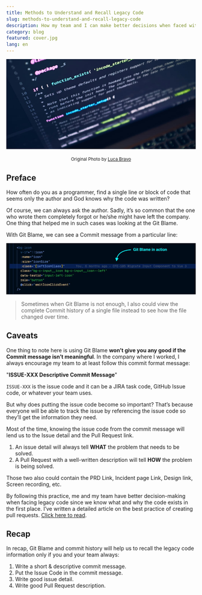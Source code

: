 ```yaml
---
title: Methods to Understand and Recall Legacy Code
slug: methods-to-understand-and-recall-legacy-code
description: How my team and I can make better decisions when faced with legacy code
category: blog
featured: cover.jpg
lang: en
---
```


<img src="cover.jpg" alt="Methods to Understand and Recall Legacy Code" />

<p align="center"><small><span>Original Photo by <a href="https://unsplash.com/photos/turned-on-gray-laptop-computer-XJXWbfSo2f0" target="_blank" rel="noopener">Luca Bravo</a></span></small></p>

## Preface

How often do you as a programmer, find a single line or block of code that seems only the author and God knows why the code was written?

Of course, we can always ask the author. Sadly, it’s so common that the one who wrote them completely forgot or he/she might have left the company. One thing that helped me in such cases was looking at the Git Blame.

With Git Blame, we can see a Commit message from a particular line:

![Git Blame in Action](images/git-blame.jpg)

> Sometimes when Git Blame is not enough, I also could view the complete Commit history of a single file instead to see how the file changed over time.

## Caveats

One thing to note here is using Git Blame **won’t give you any good if the Commit message isn’t meaningful**. In the company where I worked, I always encourage my team to at least follow this commit format message:

"**ISSUE-XXX Descriptive Commit Message**"

`ISSUE-XXX` is the issue code and it can be a JIRA task code, GitHub Issue code, or whatever your team uses.

But why does putting the issue code become so important? That’s because everyone will be able to track the issue by referencing the issue code so they’ll get the information they need.

Most of the time, knowing the issue code from the commit message will lend us to the Issue detail and the Pull Request link.

1. An issue detail will always tell **WHAT** the problem that needs to be solved.
2. A Pull Request with a well-written description will tell **HOW** the problem is being solved.

Those two also could contain the PRD Link, Incident page Link, Design link, Screen recording, etc.

By following this practice, me and my team have better decision-making when facing legacy code since we know what and why the code exists in the first place. I’ve written a detailed article on the best practice of creating pull requests. [Click here to read](https://medium.com/mamitech/pull-request-principles-in-mamikos-ab6a7390aeac).

## Recap

In recap, Git Blame and commit history will help us to recall the legacy code information only if you and your team always:

1. Write a short & descriptive commit message.
2. Put the Issue Code in the commit message.
3. Write good issue detail.
4. Write good Pull Request description.

